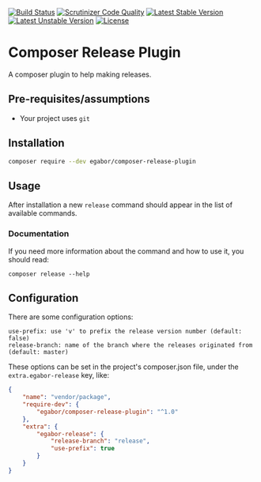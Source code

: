 
[![Build Status](https://travis-ci.org/1ed/composer-release-plugin.svg?branch=master)](https://travis-ci.org/1ed/composer-release-plugin)
[![Scrutinizer Code Quality](https://scrutinizer-ci.com/g/1ed/composer-release-plugin/badges/quality-score.png?b=master)](https://scrutinizer-ci.com/g/1ed/composer-release-plugin/?branch=master)
[![Latest Stable Version](https://poser.pugx.org/egabor/composer-release-plugin/v/stable)](https://packagist.org/packages/egabor/composer-release-plugin)
[![Latest Unstable Version](https://poser.pugx.org/egabor/composer-release-plugin/v/unstable)](https://packagist.org/packages/egabor/composer-release-plugin)
[![License](https://poser.pugx.org/egabor/composer-release-plugin/license)](https://packagist.org/packages/egabor/composer-release-plugin)

# Composer Release Plugin

A composer plugin to help making releases.

## Pre-requisites/assumptions

 * Your project uses `git`

## Installation

```bash
composer require --dev egabor/composer-release-plugin
```

## Usage

After installation a new `release` command should appear in the list of available commands.

### Documentation

If you need more information about the command and how to use it, you should read:

```
composer release --help
```

## Configuration

There are some configuration options:
```
use-prefix: use 'v' to prefix the release version number (default: false)
release-branch: name of the branch where the releases originated from (default: master)
```
These options can be set in the project's composer.json file, under the `extra.egabor-release` key, like:

```json
{
    "name": "vendor/package",
    "require-dev": {
        "egabor/composer-release-plugin": "^1.0"
    },
    "extra": {
        "egabor-release": {
            "release-branch": "release",
            "use-prefix": true
        }
    }
}
```
